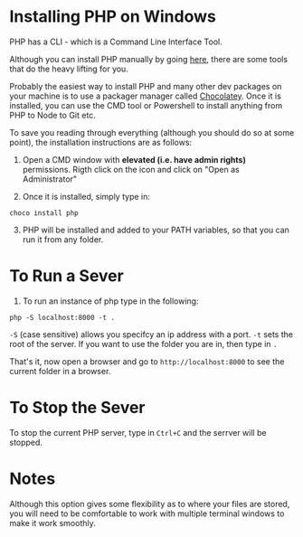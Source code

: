 # Installing PHP on Windows

PHP has a CLI - which is a Command Line Interface Tool.

Although you can install PHP manually by going [here](https://www.php.net/manual/en/install.windows.legacy.index.php), there are some tools that do the heavy lifting for you.

Probably the easiest way to install PHP and many other dev packages on your machine is to use a packager manager called [Chocolatey](https://chocolatey.org/install). Once it is installed, you can use the CMD tool or Powershell to install anything from PHP to Node to Git etc.

To save you reading through everything (although you should do so at some point), the installation instructions are as follows:

1. Open a CMD window with **elevated (i.e. have admin rights)** permissions. Rigth click on the icon and click on "Open as Administrator"

2. Once it is installed, simply type in: 
```
choco install php
```

3. PHP will be installed and added to your PATH variables, so that you can run it from any folder.

# To Run a Sever

1. To run an instance of php type in the following:
```
php -S localhost:8000 -t .
```

`-S` (case sensitive) allows you specifcy an ip address with a port.
`-t` sets the root of the server. If you want to use the folder you are in, then type in `.`

That's it, now open a browser and go to `http://localhost:8000` to see the current folder in a browser.

# To Stop the Sever

To stop the current PHP server, type in `Ctrl+C` and the serrver will be stopped.

# Notes

Although this option gives some flexibility as to where your files are stored, you will need to be comfortable to work with multiple terminal windows to make it work smoothly.

